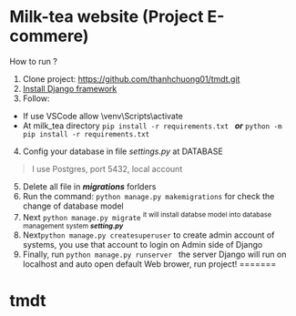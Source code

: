 # Milk-tea website (Project E-commere)

How to run ?

1. Clone project: https://github.com/thanhchuong01/tmdt.git
2. [Install Django framework](https://docs.djangoproject.com/en/4.2/topics/install/)
3. Follow: 
  - If use VSCode allow \venv\Scripts\activate 
  - At milk_tea directory 
  ```pip install -r requirements.txt ```
   ***or*** ```python -m pip install -r requirements.txt```  
 4. Config your database in file _settings.py_  at DATABASE
   > I use Postgres, port 5432, local account
 5. Delete all file in ***migrations*** forlders
 6. Run the command: ```python manage.py makemigrations``` 
for check the change of database model
 7. Next ```python manage.py migrate``` 
<sup>it will install databse model into database management system ***setting.py*** </sup>
 8. Next```python manage.py createsuperuser``` 
to create admin account of systems, you use that account to login on Admin side of Django 
9. Finally, run ```python manage.py runserver ```
the server Django will run on localhost and auto open default Web brower, run project! 
=======
# tmdt
